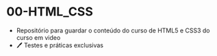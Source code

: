 # 00-HTML_CSS

* Repositório para guardar o conteúdo do curso de HTML5 e CSS3 do curso em video
* :pen: Testes e práticas exclusivas